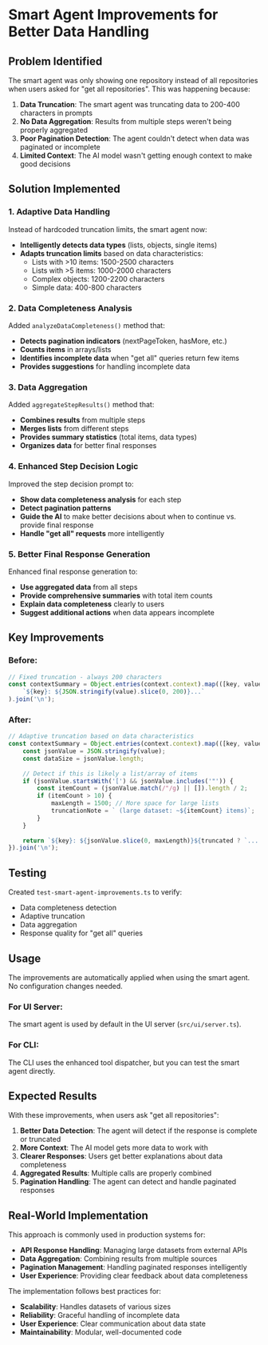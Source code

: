 # Smart Agent Improvements for Better Data Handling

## Problem Identified

The smart agent was only showing one repository instead of all repositories when users asked for "get all repositories". This was happening because:

1. **Data Truncation**: The smart agent was truncating data to 200-400 characters in prompts
2. **No Data Aggregation**: Results from multiple steps weren't being properly aggregated
3. **Poor Pagination Detection**: The agent couldn't detect when data was paginated or incomplete
4. **Limited Context**: The AI model wasn't getting enough context to make good decisions

## Solution Implemented

### 1. Adaptive Data Handling

Instead of hardcoded truncation limits, the smart agent now:

- **Intelligently detects data types** (lists, objects, single items)
- **Adapts truncation limits** based on data characteristics:
  - Lists with >10 items: 1500-2500 characters
  - Lists with >5 items: 1000-2000 characters  
  - Complex objects: 1200-2200 characters
  - Simple data: 400-800 characters

### 2. Data Completeness Analysis

Added `analyzeDataCompleteness()` method that:

- **Detects pagination indicators** (nextPageToken, hasMore, etc.)
- **Counts items** in arrays/lists
- **Identifies incomplete data** when "get all" queries return few items
- **Provides suggestions** for handling incomplete data

### 3. Data Aggregation

Added `aggregateStepResults()` method that:

- **Combines results** from multiple steps
- **Merges lists** from different steps
- **Provides summary statistics** (total items, data types)
- **Organizes data** for better final responses

### 4. Enhanced Step Decision Logic

Improved the step decision prompt to:

- **Show data completeness analysis** for each step
- **Detect pagination patterns**
- **Guide the AI** to make better decisions about when to continue vs. provide final response
- **Handle "get all" requests** more intelligently

### 5. Better Final Response Generation

Enhanced final response generation to:

- **Use aggregated data** from all steps
- **Provide comprehensive summaries** with total item counts
- **Explain data completeness** clearly to users
- **Suggest additional actions** when data appears incomplete

## Key Improvements

### Before:
```typescript
// Fixed truncation - always 200 characters
const contextSummary = Object.entries(context.context).map(([key, value]) => 
    `${key}: ${JSON.stringify(value).slice(0, 200)}...`
).join('\n');
```

### After:
```typescript
// Adaptive truncation based on data characteristics
const contextSummary = Object.entries(context.context).map(([key, value]) => {
    const jsonValue = JSON.stringify(value);
    const dataSize = jsonValue.length;
    
    // Detect if this is likely a list/array of items
    if (jsonValue.startsWith('[') && jsonValue.includes('"')) {
        const itemCount = (jsonValue.match(/"/g) || []).length / 2;
        if (itemCount > 10) {
            maxLength = 1500; // More space for large lists
            truncationNote = ` (large dataset: ~${itemCount} items)`;
        }
    }
    
    return `${key}: ${jsonValue.slice(0, maxLength)}${truncated ? `... (truncated${truncationNote})` : ''}`;
}).join('\n');
```

## Testing

Created `test-smart-agent-improvements.ts` to verify:

- Data completeness detection
- Adaptive truncation
- Data aggregation
- Response quality for "get all" queries

## Usage

The improvements are automatically applied when using the smart agent. No configuration changes needed.

### For UI Server:
The smart agent is used by default in the UI server (`src/ui/server.ts`).

### For CLI:
The CLI uses the enhanced tool dispatcher, but you can test the smart agent directly.

## Expected Results

With these improvements, when users ask "get all repositories":

1. **Better Data Detection**: The agent will detect if the response is complete or truncated
2. **More Context**: The AI model gets more data to work with
3. **Clearer Responses**: Users get better explanations about data completeness
4. **Aggregated Results**: Multiple calls are properly combined
5. **Pagination Handling**: The agent can detect and handle paginated responses

## Real-World Implementation

This approach is commonly used in production systems for:

- **API Response Handling**: Managing large datasets from external APIs
- **Data Aggregation**: Combining results from multiple sources
- **Pagination Management**: Handling paginated responses intelligently
- **User Experience**: Providing clear feedback about data completeness

The implementation follows best practices for:
- **Scalability**: Handles datasets of various sizes
- **Reliability**: Graceful handling of incomplete data
- **User Experience**: Clear communication about data state
- **Maintainability**: Modular, well-documented code 